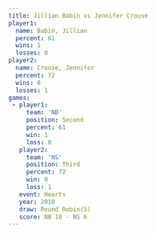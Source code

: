 ```yaml
---
title: Jillian Babin vs Jennifer Crouse
player1:                
  name: Babin, Jillian  
  percent: 61           
  wins: 1               
  losses: 0             
player2:                
  name: Crouse, Jennifer
  percent: 72           
  wins: 0               
  losses: 1             
games:
 - player1:          
     team: 'NB'      
     position: Second
     percent: 61     
     win: 1          
     loss: 0         
   player2:         
     team: 'NS'     
     position: Third
     percent: 72    
     win: 0         
     loss: 1        
   event: Hearts       
   year: 2010          
   draw: Round Robin(5)
   score: NB 10 - NS 6 
---
```

